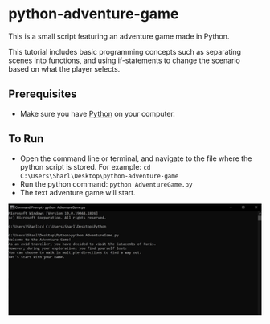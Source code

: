 # python-adventure-game
This is a small script featuring an adventure game made in Python.

This tutorial includes basic programming concepts such as separating scenes into functions, and using if-statements to change the scenario based on what the player selects.

## Prerequisites 

* Make sure you have [Python](https://www.python.org/downloads/) on your computer. 

## To Run

* Open the command line or terminal, and navigate to the file where the python script is stored. For example: `cd C:\Users\Sharl\Desktop\python-adventure-game`
* Run the python command: `python AdventureGame.py`
* The text adventure game will start.


![alt text](preview-image.jpg)


